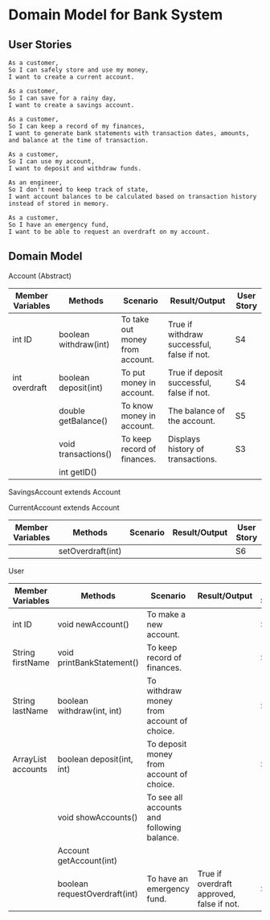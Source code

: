# Domain Model for Bank System

## User Stories

```
As a customer,
So I can safely store and use my money,
I want to create a current account.

As a customer,
So I can save for a rainy day,
I want to create a savings account.

As a customer,
So I can keep a record of my finances,
I want to generate bank statements with transaction dates, amounts, and balance at the time of transaction.

As a customer,
So I can use my account,
I want to deposit and withdraw funds.

As an engineer,
So I don't need to keep track of state,
I want account balances to be calculated based on transaction history instead of stored in memory.

As a customer,
So I have an emergency fund,
I want to be able to request an overdraft on my account.
```

## Domain Model

Account (Abstract)

| Member Variables | Methods               | Scenario                        | Result/Output                              | User Story |
|------------------|-----------------------|---------------------------------|--------------------------------------------|------------|
| int ID           | boolean withdraw(int) | To take out money from account. | True if withdraw successful, false if not. | S4         |
| int overdraft    | boolean deposit(int)  | To put money in account.        | True if deposit successful, false if not.  | S4         |
|                  | double getBalance()   | To know money in account.       | The balance of the account.                | S5         |
|                  | void transactions()   | To keep record of finances.     | Displays history of transactions.          | S3         |
|                  | int getID()           |                                 |                                            |            |

SavingsAccount extends Account


CurrentAccount extends Account

| Member Variables | Methods           | Scenario | Result/Output | User Story |
|------------------|-------------------|----------|---------------|------------|
|                  | setOverdraft(int) |          |               | S6         |

User 

| Member Variables            | Methods                       | Scenario                                   | Result/Output                             | User Stories |
|-----------------------------|-------------------------------|--------------------------------------------|-------------------------------------------|--------------|
| int ID                      | void newAccount()             | To make a new account.                     |                                           | S1, S2       |
| String firstName            | void printBankStatement()     | To keep record of finances.                |                                           | S3           |
| String lastName             | boolean withdraw(int, int)    | To withdraw money from account of choice.  |                                           | S4           |
| ArrayList<Account> accounts | boolean deposit(int, int)     | To deposit money from account of choice.   |                                           | S4           |
|                             | void showAccounts()           | To see all accounts and following balance. |                                           |              |
|                             | Account getAccount(int)       |                                            |                                           |              |
|                             | boolean requestOverdraft(int) | To have an emergency fund.                 | True if overdraft approved, false if not. | S6           |
